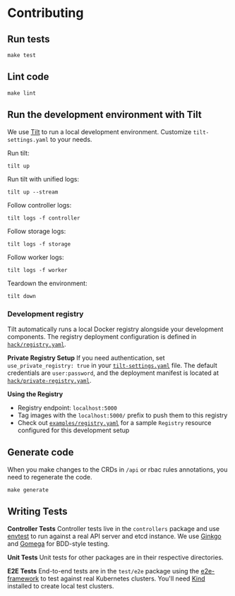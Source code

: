 # Contributing

## Run tests

```shell
make test
```

## Lint code

```shell
make lint
```

## Run the development environment with Tilt

We use [Tilt](https://tilt.dev/) to run a local development environment.
Customize `tilt-settings.yaml` to your needs.

Run tilt:

```shell
tilt up
```

Run tilt with unified logs:

```shell
tilt up --stream
```

Follow controller logs:

```shell
tilt logs -f controller
```

Follow storage logs:

```shell
tilt logs -f storage
```

Follow worker logs:

```shell
tilt logs -f worker
```

Teardown the environment:

```shell
tilt down
```

### Development registry

Tilt automatically runs a local Docker registry alongside your development components. The registry deployment configuration is defined in [`hack/registry.yaml`](hack/registry.yaml).

**Private Registry Setup**
If you need authentication, set `use_private_registry: true` in your [`tilt-settings.yaml`](tilt-settings.yaml) file. The default credentials are `user:password`, and the deployment manifest is located at [`hack/private-registry.yaml`](hack/private-registry.yaml).

**Using the Registry**

- Registry endpoint: `localhost:5000`
- Tag images with the `localhost:5000/` prefix to push them to this registry
- Check out [`examples/registry.yaml`](examples/registry.yaml) for a sample `Registry` resource configured for this development setup

## Generate code

When you make changes to the CRDs in `/api` or rbac rules annotations, you need to regenerate the code.

```shell
make generate
```

## Writing Tests

**Controller Tests**
Controller tests live in the `controllers` package and use [envtest](https://book.kubebuilder.io/reference/envtest.html) to run against a real API server and etcd instance.
We use [Ginkgo](https://onsi.github.io/ginkgo/) and [Gomega](https://onsi.github.io/gomega/) for BDD-style testing.

**Unit Tests**
Unit tests for other packages are in their respective directories.

**E2E Tests**
End-to-end tests are in the `test/e2e` package using the [e2e-framework](https://github.com/kubernetes-sigs/e2e-framework) to test against real Kubernetes clusters.
You'll need [Kind](https://kind.sigs.k8s.io/) installed to create local test clusters.
